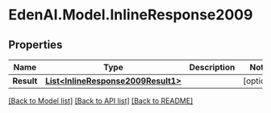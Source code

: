 # EdenAI.Model.InlineResponse2009
## Properties

Name | Type | Description | Notes
------------ | ------------- | ------------- | -------------
**Result** | [**List&lt;InlineResponse2009Result1&gt;**](InlineResponse2009Result1.md) |  | [optional] 

[[Back to Model list]](../README.md#documentation-for-models) [[Back to API list]](../README.md#documentation-for-api-endpoints) [[Back to README]](../README.md)

